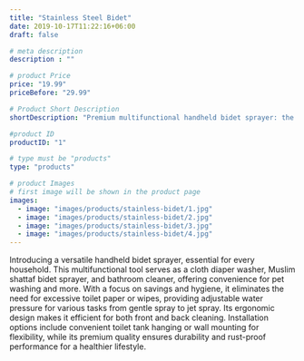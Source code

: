 ```yaml
---
title: "Stainless Steel Bidet"
date: 2019-10-17T11:22:16+06:00
draft: false

# meta description
description : ""

# product Price
price: "19.99"
priceBefore: "29.99"

# Product Short Description
shortDescription: "Premium multifunctional handheld bidet sprayer: the ultimate solution for hygiene, savings, and convenience in every home."

#product ID
productID: "1"

# type must be "products"
type: "products"

# product Images
# first image will be shown in the product page
images:
  - image: "images/products/stainless-bidet/1.jpg"
  - image: "images/products/stainless-bidet/2.jpg"
  - image: "images/products/stainless-bidet/3.jpg"
  - image: "images/products/stainless-bidet/4.jpg"
---
```


Introducing a versatile handheld bidet sprayer, essential for every household. This multifunctional tool serves as a cloth diaper washer, Muslim shattaf bidet sprayer, and bathroom cleaner, offering convenience for pet washing and more. With a focus on savings and hygiene, it eliminates the need for excessive toilet paper or wipes, providing adjustable water pressure for various tasks from gentle spray to jet spray. Its ergonomic design makes it efficient for both front and back cleaning. Installation options include convenient toilet tank hanging or wall mounting for flexibility, while its premium quality ensures durability and rust-proof performance for a healthier lifestyle.